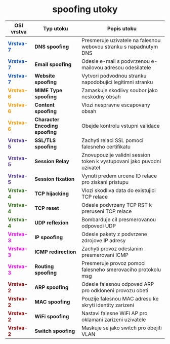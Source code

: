 # <center>spoofing utoky</center>
|<b>OSI vrstva</b>|<b>Typ utoku</b>|<b>Popis utoku</b>|
|---|---|---|
|<font color="#1055cc"><b>Vrstva-7</b></font>|<b>DNS spoofing</b>|Presmeruje uzivatele na falesnou webovou stranku s napadnutym DNS|
|<font color="#1055cc"><b>Vrstva-7</b></font>|<b>Email spoofing</b>|Odesle e-mail s podvrzenou e-mailovou adresou odesilatele|
|<font color="#1055cc"><b>Vrstva-7</b></font>|<b>Website spoofing</b>|Vytvori podvodnou stranku napodobujici legitimni stranku|
|<font color="#fe9900"><b>Vrstva-6</b></font>|<b>MIME Type spoofing</b>|Zamaskuje skodlivy soubor jako neskodny obsah|
|<font color="#fe9900"><b>Vrstva-6</b></font>|<b>Content spoofing</b>|Vlozi nespravne escapovany obsah|
|<font color="#fe9900"><b>Vrstva-6</b></font>|<b>Character Encoding spoofing</b>|Obejde kontrolu vstupni validace|
|<font color="#53379e"><b>Vrstva-5</b></font>|<b>SSL/TLS spoofing</b>|Zachyti relaci SSL pomoci falesneho certifikatu|
|<font color="#53379e"><b>Vrstva-5</b></font>|<b>Session Relay</b>|Znovupouzije validni session token k vystupovani jako puvodni uzivatel|
|<font color="#53379e"><b>Vrstva-5</b></font>|<b>Session fixation</b>|Vynuti predem urcene ID relace pro ziskani pristupu|
|<font color="#37761d"><b>Vrstva-4</b></font>|<b>TCP hijacking</b>|Vlozi skodliva data do existujici TCP relace|
|<font color="#37761d"><b>Vrstva-4</b></font>|<b>TCP reset</b>|Odesle podvrzeny TCP RST k preruseni TCP relace|
|<font color="#37761d"><b>Vrstva-4</b></font>|<b>UDP reflexion</b>|Bombarduje cil presmerovanou odpovedi UDP|
|<font color="#ff00fe"><b>Vrstva-3</b></font>|<b>IP spoofing</b>|Odesle pakety z podvrzene zdrojove IP adresy|
|<font color="#ff00fe"><b>Vrstva-3</b></font>|<b>ICMP redirection</b>|Zachyti provoz odeslanim presmerovani ICMP|
|<font color="#ff00fe"><b>Vrstva-3</b></font>|<b>Routing spoofing</b>|Presmeruje provoz pomoci falesneho smerovaciho protokolu msg|
|<font color="#990002"><b>Vrstva-2</b></font>|<b>ARP spoofing</b>|Odesle falesnou odpoved ARP pro odkloneni provozu obeti|
|<font color="#990002"><b>Vrstva-2</b></font>|<b>MAC spoofing</b>|Pouzije falesnou MAC adresu ke skryti identity zarizeni|
|<font color="#990002"><b>Vrstva-2</b></font>|<b>WiFi spoofing</b>|Nastavi falesne WiFi AP pro oklamani zarizeni uzivatele|
|<font color="#990002"><b>Vrstva-2</b></font>|<b>Switch spoofing</b>|Maskuje se jako switch pro obejiti VLAN|